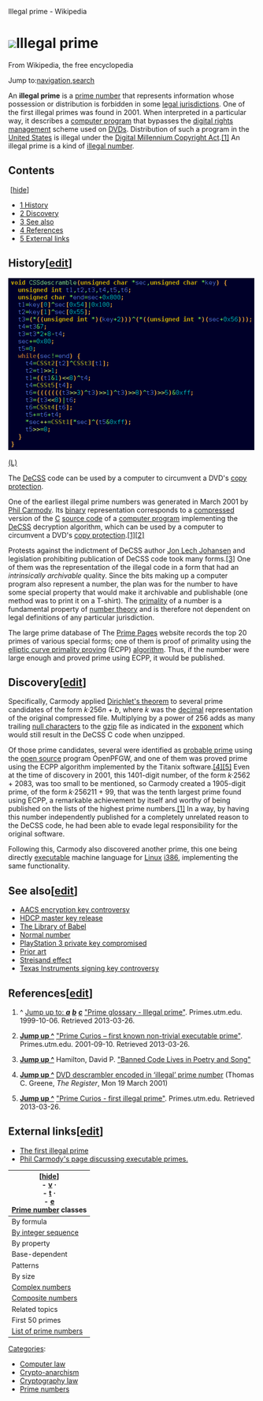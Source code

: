 Illegal prime - Wikipedia

# ![](//en.wikipedia.org/static/images/mobile/copyright/wikipedia-wordmark-en.svg)Illegal prime

From Wikipedia, the free encyclopedia

Jump to:[navigation](https://en.wikipedia.org/wiki/Illegal_prime#mw-head),[search](https://en.wikipedia.org/wiki/Illegal_prime#p-search)

An **illegal prime** is a [prime number](https://en.wikipedia.org/wiki/Prime_number) that represents information whose possession or distribution is forbidden in some [legal jurisdictions](https://en.wikipedia.org/wiki/Legal_jurisdiction). One of the first illegal primes was found in 2001. When interpreted in a particular way, it describes a [computer program](https://en.wikipedia.org/wiki/Computer_program) that bypasses the [digital rights management](https://en.wikipedia.org/wiki/Digital_rights_management) scheme used on [DVDs](https://en.wikipedia.org/wiki/DVD). Distribution of such a program in the [United States](https://en.wikipedia.org/wiki/United_States) is illegal under the [Digital Millennium Copyright Act](https://en.wikipedia.org/wiki/Digital_Millennium_Copyright_Act).[[1]](https://en.wikipedia.org/wiki/Illegal_prime#cite_note-gloss-1) An illegal prime is a kind of [illegal number](https://en.wikipedia.org/wiki/Illegal_number).

## Contents

 [[hide]()]

- [1  History](https://en.wikipedia.org/wiki/Illegal_prime#History)
- [2  Discovery](https://en.wikipedia.org/wiki/Illegal_prime#Discovery)
- [3  See also](https://en.wikipedia.org/wiki/Illegal_prime#See_also)
- [4  References](https://en.wikipedia.org/wiki/Illegal_prime#References)
- [5  External links](https://en.wikipedia.org/wiki/Illegal_prime#External_links)

## History[[edit](https://en.wikipedia.org/w/index.php?title=Illegal_prime&action=edit&section=1)]

[![500px-DeCSS.PNG](../_resources/7cdc987cad19fd7722ba948209b94cce.png)](https://en.wikipedia.org/wiki/File:DeCSS.PNG)

[(L)](https://en.wikipedia.org/wiki/File:DeCSS.PNG)

The [DeCSS](https://en.wikipedia.org/wiki/DeCSS) code can be used by a computer to circumvent a DVD's [copy protection](https://en.wikipedia.org/wiki/Copy_protection).

One of the earliest illegal prime numbers was generated in March 2001 by [Phil Carmody](https://en.wikipedia.org/w/index.php?title=Phil_Carmody&action=edit&redlink=1). Its [binary](https://en.wikipedia.org/wiki/Binary_numeral_system) representation corresponds to a [compressed](https://en.wikipedia.org/wiki/Data_compression) version of the [C](https://en.wikipedia.org/wiki/C_(programming_language))  [source code](https://en.wikipedia.org/wiki/Source_code) of a [computer program](https://en.wikipedia.org/wiki/Computer_program) implementing the [DeCSS](https://en.wikipedia.org/wiki/DeCSS) decryption algorithm, which can be used by a computer to circumvent a DVD's [copy protection](https://en.wikipedia.org/wiki/Copy_protection).[[1]](https://en.wikipedia.org/wiki/Illegal_prime#cite_note-gloss-1)[[2]](https://en.wikipedia.org/wiki/Illegal_prime#cite_note-2)

Protests against the indictment of DeCSS author [Jon Lech Johansen](https://en.wikipedia.org/wiki/Jon_Lech_Johansen) and legislation prohibiting publication of DeCSS code took many forms.[[3]](https://en.wikipedia.org/wiki/Illegal_prime#cite_note-3) One of them was the representation of the illegal code in a form that had an *intrinsically archivable* quality. Since the bits making up a computer program also represent a number, the plan was for the number to have some special property that would make it archivable and publishable (one method was to print it on a T-shirt). The [primality](https://en.wikipedia.org/wiki/Primality) of a number is a fundamental property of [number theory](https://en.wikipedia.org/wiki/Number_theory) and is therefore not dependent on legal definitions of any particular jurisdiction.

The large prime database of The [Prime Pages](https://en.wikipedia.org/wiki/Prime_Pages) website records the top 20 primes of various special forms; one of them is proof of primality using the [elliptic curve primality proving](https://en.wikipedia.org/wiki/Elliptic_curve_primality_proving) (ECPP) [algorithm](https://en.wikipedia.org/wiki/Algorithm). Thus, if the number were large enough and proved prime using ECPP, it would be published.

## Discovery[[edit](https://en.wikipedia.org/w/index.php?title=Illegal_prime&action=edit&section=2)]

Specifically, Carmody applied [Dirichlet's theorem](https://en.wikipedia.org/wiki/Dirichlet%27s_theorem_on_arithmetic_progressions) to several prime candidates of the form *k*·256*n* + *b*, where *k* was the [decimal](https://en.wikipedia.org/wiki/Decimal) representation of the original compressed file. Multiplying by a power of 256 adds as many trailing [null characters](https://en.wikipedia.org/wiki/Null_character) to the [gzip](https://en.wikipedia.org/wiki/Gzip) file as indicated in the [exponent](https://en.wikipedia.org/wiki/Exponentiation) which would still result in the DeCSS C code when unzipped.

Of those prime candidates, several were identified as [probable prime](https://en.wikipedia.org/wiki/Probable_prime) using the [open source](https://en.wikipedia.org/wiki/Open_source) program OpenPFGW, and one of them was proved prime using the ECPP algorithm implemented by the Titanix software.[[4]](https://en.wikipedia.org/wiki/Illegal_prime#cite_note-4)[[5]](https://en.wikipedia.org/wiki/Illegal_prime#cite_note-5) Even at the time of discovery in 2001, this 1401-digit number, of the form *k*·2562 + 2083, was too small to be mentioned, so Carmody created a 1905-digit prime, of the form *k*·256211 + 99, that was the tenth largest prime found using ECPP, a remarkable achievement by itself and worthy of being published on the lists of the highest prime numbers.[[1]](https://en.wikipedia.org/wiki/Illegal_prime#cite_note-gloss-1) In a way, by having this number independently published for a completely unrelated reason to the DeCSS code, he had been able to evade legal responsibility for the original software.

Following this, Carmody also discovered another prime, this one being directly [executable](https://en.wikipedia.org/wiki/Executable) machine language for [Linux](https://en.wikipedia.org/wiki/Linux)  [i386](https://en.wikipedia.org/wiki/Intel_80386), implementing the same functionality.

## See also[[edit](https://en.wikipedia.org/w/index.php?title=Illegal_prime&action=edit&section=3)]

- [AACS encryption key controversy](https://en.wikipedia.org/wiki/AACS_encryption_key_controversy)
- [HDCP master key release](https://en.wikipedia.org/wiki/HDCP#Master_key_release)
- [The Library of Babel](https://en.wikipedia.org/wiki/The_Library_of_Babel)
- [Normal number](https://en.wikipedia.org/wiki/Normal_number)
- [PlayStation 3 private key compromised](https://en.wikipedia.org/wiki/PlayStation_3_homebrew#Private_key_compromised)
- [Prior art](https://en.wikipedia.org/wiki/Prior_art)
- [Streisand effect](https://en.wikipedia.org/wiki/Streisand_effect)
- [Texas Instruments signing key controversy](https://en.wikipedia.org/wiki/Texas_Instruments_signing_key_controversy)

## References[[edit](https://en.wikipedia.org/w/index.php?title=Illegal_prime&action=edit&section=4)]

1. ^ [Jump up to: ***a***](https://en.wikipedia.org/wiki/Illegal_prime#cite_ref-gloss_1-0)  [***b***](https://en.wikipedia.org/wiki/Illegal_prime#cite_ref-gloss_1-1)  [***c***](https://en.wikipedia.org/wiki/Illegal_prime#cite_ref-gloss_1-2)  ["Prime glossary - Illegal prime"](http://primes.utm.edu/glossary/page.php?sort=Illegal). Primes.utm.edu. 1999-10-06. Retrieved 2013-03-26.

2. **[Jump up ^](https://en.wikipedia.org/wiki/Illegal_prime#cite_ref-2)**  ["Prime Curios – first known non-trivial executable prime"](http://primes.utm.edu/curios/page.php?number_id=1214). Primes.utm.edu. 2001-09-10. Retrieved 2013-03-26.

3. **[Jump up ^](https://en.wikipedia.org/wiki/Illegal_prime#cite_ref-3)**  Hamilton, David P. ["Banned Code Lives in Poetry and Song"](http://www.cs.cmu.edu/~dst/DeCSS/Gallery/wsj-04-12-2001.html)

4. **[Jump up ^](https://en.wikipedia.org/wiki/Illegal_prime#cite_ref-4)**  [DVD descrambler encoded in ‘illegal’ prime number](https://www.theregister.co.uk/2001/03/19/dvd_descrambler_encoded_in_illegal/) (Thomas C. Greene, *The Register*, Mon 19 March 2001)

5. **[Jump up ^](https://en.wikipedia.org/wiki/Illegal_prime#cite_ref-5)**  ["Prime Curios - first illegal prime"](http://primes.utm.edu/curios/page.php?number_id=953). Primes.utm.edu. Retrieved 2013-03-26.

## External links[[edit](https://en.wikipedia.org/w/index.php?title=Illegal_prime&action=edit&section=5)]

- [The first illegal prime](https://web.archive.org/web/20011212144451/http://fatphil.org/maths/illegal1.html)
- [Phil Carmody's page discussing executable primes.](http://fatphil.org/maths/illegal2.html)

| [[hide](https://en.wikipedia.org/wiki/Illegal_prime#)]<br>- [v](https://en.wikipedia.org/wiki/Template:Prime_number_classes) ·<br>- [t](https://en.wikipedia.org/wiki/Template_talk:Prime_number_classes) ·<br>- [e](https://en.wikipedia.org/w/index.php?title=Template:Prime_number_classes&action=edit)<br>[Prime number](https://en.wikipedia.org/wiki/Prime_number) classes |
| --- |
| By formula | - [Fermat](https://en.wikipedia.org/wiki/Fermat_number) (22*n* + 1) ·<br>- [Mersenne](https://en.wikipedia.org/wiki/Mersenne_prime) (2*p* − 1) ·<br>- [Double Mersenne](https://en.wikipedia.org/wiki/Double_Mersenne_number) (22*p*−1 − 1) ·<br>- [Wagstaff](https://en.wikipedia.org/wiki/Wagstaff_prime)  (2*p* + 1)/3 ·<br>- [Proth](https://en.wikipedia.org/wiki/Proth_number) (*k*·2*n* + 1) ·<br>- [Factorial](https://en.wikipedia.org/wiki/Factorial_prime) (*n*! ± 1) ·<br>- [Primorial](https://en.wikipedia.org/wiki/Primorial_prime) (*pn*# ± 1) ·<br>- [Euclid](https://en.wikipedia.org/wiki/Euclid_number) (*pn*# + 1) ·<br>- [Pythagorean](https://en.wikipedia.org/wiki/Pythagorean_prime) (4*n* + 1) ·<br>- [Pierpont](https://en.wikipedia.org/wiki/Pierpont_prime) (2*u*·3*v* + 1) ·<br>- [Quartan](https://en.wikipedia.org/wiki/Quartan_prime) (*x*4 + *y*4) ·<br>- [Solinas](https://en.wikipedia.org/wiki/Solinas_prime) (2*a* ± 2*b* ± 1) ·<br>- [Cullen](https://en.wikipedia.org/wiki/Cullen_number) (*n*·2*n* + 1) ·<br>- [Woodall](https://en.wikipedia.org/wiki/Woodall_number) (*n*·2*n* − 1) ·<br>- [Cuban](https://en.wikipedia.org/wiki/Cuban_prime) (*x*3 − *y*3)/(*x* − *y*) ·<br>- [Carol](https://en.wikipedia.org/wiki/Carol_number)  (2*n* − 1)2 − 2 ·<br>- [Kynea](https://en.wikipedia.org/wiki/Kynea_number)  (2*n* + 1)2 − 2 ·<br>- [Leyland](https://en.wikipedia.org/wiki/Leyland_number) (*xy* + *yx*) ·<br>- [Thabit](https://en.wikipedia.org/wiki/Thabit_number) (3·2*n* − 1) ·<br>- [Mills](https://en.wikipedia.org/wiki/Mills%27_constant) (⌊*A*3*n*⌋) |
| [By integer sequence](https://en.wikipedia.org/wiki/Integer_sequence_prime) | - [Fibonacci](https://en.wikipedia.org/wiki/Fibonacci_prime) ·<br>- [Lucas](https://en.wikipedia.org/wiki/Lucas_number) ·<br>- [Pell](https://en.wikipedia.org/wiki/Pell_number) ·<br>- [Newman–Shanks–Williams](https://en.wikipedia.org/wiki/Newman%E2%80%93Shanks%E2%80%93Williams_prime) ·<br>- [Perrin](https://en.wikipedia.org/wiki/Perrin_number) ·<br>- [Partitions](https://en.wikipedia.org/wiki/Partition_(number_theory)) ·<br>- [Bell](https://en.wikipedia.org/wiki/Bell_number) ·<br>- [Motzkin](https://en.wikipedia.org/wiki/Motzkin_number) |
| By property | - [Wieferich](https://en.wikipedia.org/wiki/Wieferich_prime) ([pair](https://en.wikipedia.org/wiki/Wieferich_pair)) ·<br>- [Wall–Sun–Sun](https://en.wikipedia.org/wiki/Wall%E2%80%93Sun%E2%80%93Sun_prime) ·<br>- [Wolstenholme](https://en.wikipedia.org/wiki/Wolstenholme_prime) ·<br>- [Wilson](https://en.wikipedia.org/wiki/Wilson_prime) ·<br>- [Lucky](https://en.wikipedia.org/wiki/Lucky_number) ·<br>- [Fortunate](https://en.wikipedia.org/wiki/Fortunate_number) ·<br>- [Ramanujan](https://en.wikipedia.org/wiki/Ramanujan_prime) ·<br>- [Pillai](https://en.wikipedia.org/wiki/Pillai_prime) ·<br>- [Regular](https://en.wikipedia.org/wiki/Regular_prime) ·<br>- [Strong](https://en.wikipedia.org/wiki/Strong_prime) ·<br>- [Stern](https://en.wikipedia.org/wiki/Stern_prime) ·<br>- [Supersingular (elliptic curve)](https://en.wikipedia.org/wiki/Supersingular_prime_(for_an_elliptic_curve)) ·<br>- [Supersingular (moonshine theory)](https://en.wikipedia.org/wiki/Supersingular_prime_(moonshine_theory)) ·<br>- [Good](https://en.wikipedia.org/wiki/Good_prime) ·<br>- [Super](https://en.wikipedia.org/wiki/Super-prime) ·<br>- [Higgs](https://en.wikipedia.org/wiki/Higgs_prime) ·<br>- [Highly cototient](https://en.wikipedia.org/wiki/Highly_cototient_number) |
| Base-dependent | - [Happy](https://en.wikipedia.org/wiki/Happy_number) ·<br>- [Dihedral](https://en.wikipedia.org/wiki/Dihedral_prime) ·<br>- [Palindromic](https://en.wikipedia.org/wiki/Palindromic_prime) ·<br>- [Emirp](https://en.wikipedia.org/wiki/Emirp) ·<br>- [Repunit](https://en.wikipedia.org/wiki/Repunit)  (10*n* − 1)/9 ·<br>- [Permutable](https://en.wikipedia.org/wiki/Permutable_prime) ·<br>- [Circular](https://en.wikipedia.org/wiki/Circular_prime) ·<br>- [Truncatable](https://en.wikipedia.org/wiki/Truncatable_prime) ·<br>- [Strobogrammatic](https://en.wikipedia.org/wiki/Strobogrammatic_prime) ·<br>- [Minimal](https://en.wikipedia.org/wiki/Minimal_prime_(recreational_mathematics)) ·<br>- [Weakly](https://en.wikipedia.org/wiki/Weakly_prime_number) ·<br>- [Full reptend](https://en.wikipedia.org/wiki/Full_reptend_prime) ·<br>- [Unique](https://en.wikipedia.org/wiki/Unique_prime) ·<br>- [Primeval](https://en.wikipedia.org/wiki/Primeval_number) ·<br>- [Self](https://en.wikipedia.org/wiki/Self_number) ·<br>- [Smarandache–Wellin](https://en.wikipedia.org/wiki/Smarandache%E2%80%93Wellin_number) |
| Patterns | - [Twin](https://en.wikipedia.org/wiki/Twin_prime) (*p*, *p* + 2) ·<br>- [Bi-twin chain](https://en.wikipedia.org/wiki/Bi-twin_chain) (*n* − 1, *n* + 1, 2*n* − 1, 2*n* + 1, …) ·<br>- [Triplet](https://en.wikipedia.org/wiki/Prime_triplet) (*p*, *p* + 2 or *p* + 4, *p* + 6) ·<br>- [Quadruplet](https://en.wikipedia.org/wiki/Prime_quadruplet) (*p*, *p* + 2, *p* + 6, *p* + 8) ·<br>- [*k*−Tuple](https://en.wikipedia.org/wiki/Prime_k-tuple) ·<br>- [Cousin](https://en.wikipedia.org/wiki/Cousin_prime) (*p*, *p* + 4) ·<br>- [Sexy](https://en.wikipedia.org/wiki/Sexy_prime) (*p*, *p* + 6) ·<br>- [Chen](https://en.wikipedia.org/wiki/Chen_prime) ·<br>- [Sophie Germain](https://en.wikipedia.org/wiki/Sophie_Germain_prime) (*p*, 2*p* + 1) ·<br>- [Cunningham chain](https://en.wikipedia.org/wiki/Cunningham_chain) (*p*, 2*p* ± 1, …) ·<br>- [Safe](https://en.wikipedia.org/wiki/Safe_prime) (*p*, (*p* − 1)/2) ·<br>- [Arithmetic progression](https://en.wikipedia.org/wiki/Primes_in_arithmetic_progression) (*p* + *a·n*, *n* = 0, 1, …) ·<br>- [Balanced](https://en.wikipedia.org/wiki/Balanced_prime) (consecutive *p* − *n*, *p*, *p* + *n*) |
| By size | - [Titanic](https://en.wikipedia.org/wiki/Titanic_prime)  (1,000+ digits) ·<br>- [Gigantic](https://en.wikipedia.org/wiki/Gigantic_prime)  (10,000+ digits) ·<br>- [Mega](https://en.wikipedia.org/wiki/Megaprime)  (1,000,000+ digits) ·<br>- [Largest known](https://en.wikipedia.org/wiki/Largest_known_prime_number) |
| [Complex numbers](https://en.wikipedia.org/wiki/Complex_number) | - [Eisenstein prime](https://en.wikipedia.org/wiki/Eisenstein_prime) ·<br>- [Gaussian prime](https://en.wikipedia.org/wiki/Gaussian_integer) |
| [Composite numbers](https://en.wikipedia.org/wiki/Composite_number) | - [Pseudoprime](https://en.wikipedia.org/wiki/Pseudoprime) ·<br>- [Almost prime](https://en.wikipedia.org/wiki/Almost_prime) ·<br>- [Semiprime](https://en.wikipedia.org/wiki/Semiprime) ·<br>- [Interprime](https://en.wikipedia.org/wiki/Interprime) |
| Related topics | - [Probable prime](https://en.wikipedia.org/wiki/Probable_prime) ·<br>- [Industrial-grade prime](https://en.wikipedia.org/wiki/Industrial-grade_prime) ·<br>- [Illegal prime]() ·<br>- [Formula for primes](https://en.wikipedia.org/wiki/Formula_for_primes) ·<br>- [Prime gap](https://en.wikipedia.org/wiki/Prime_gap) |
| First 50 primes | - [2](https://en.wikipedia.org/wiki/2_(number)) ·<br>- [3](https://en.wikipedia.org/wiki/3_(number)) ·<br>- [5](https://en.wikipedia.org/wiki/5_(number)) ·<br>- [7](https://en.wikipedia.org/wiki/7_(number)) ·<br>- [11](https://en.wikipedia.org/wiki/11_(number)) ·<br>- [13](https://en.wikipedia.org/wiki/13_(number)) ·<br>- [17](https://en.wikipedia.org/wiki/17_(number)) ·<br>- [19](https://en.wikipedia.org/wiki/19_(number)) ·<br>- [23](https://en.wikipedia.org/wiki/23_(number)) ·<br>- [29](https://en.wikipedia.org/wiki/29_(number)) ·<br>- [31](https://en.wikipedia.org/wiki/31_(number)) ·<br>- [37](https://en.wikipedia.org/wiki/37_(number)) ·<br>- [41](https://en.wikipedia.org/wiki/41_(number)) ·<br>- [43](https://en.wikipedia.org/wiki/43_(number)) ·<br>- [47](https://en.wikipedia.org/wiki/47_(number)) ·<br>- [53](https://en.wikipedia.org/wiki/53_(number)) ·<br>- [59](https://en.wikipedia.org/wiki/59_(number)) ·<br>- [61](https://en.wikipedia.org/wiki/61_(number)) ·<br>- [67](https://en.wikipedia.org/wiki/67_(number)) ·<br>- [71](https://en.wikipedia.org/wiki/71_(number)) ·<br>- [73](https://en.wikipedia.org/wiki/73_(number)) ·<br>- [79](https://en.wikipedia.org/wiki/79_(number)) ·<br>- [83](https://en.wikipedia.org/wiki/83_(number)) ·<br>- [89](https://en.wikipedia.org/wiki/89_(number)) ·<br>- [97](https://en.wikipedia.org/wiki/97_(number)) ·<br>- [101](https://en.wikipedia.org/wiki/101_(number)) ·<br>- [103](https://en.wikipedia.org/wiki/103_(number)) ·<br>- [107](https://en.wikipedia.org/wiki/107_(number)) ·<br>- [109](https://en.wikipedia.org/wiki/109_(number)) ·<br>- [113](https://en.wikipedia.org/wiki/113_(number)) ·<br>- [127](https://en.wikipedia.org/wiki/127_(number)) ·<br>- [131](https://en.wikipedia.org/wiki/131_(number)) ·<br>- [137](https://en.wikipedia.org/wiki/137_(number)) ·<br>- [139](https://en.wikipedia.org/wiki/139_(number)) ·<br>- [149](https://en.wikipedia.org/wiki/149_(number)) ·<br>- [151](https://en.wikipedia.org/wiki/151_(number)) ·<br>- [157](https://en.wikipedia.org/wiki/157_(number)) ·<br>- [163](https://en.wikipedia.org/wiki/163_(number)) ·<br>- [167](https://en.wikipedia.org/wiki/167_(number)) ·<br>- [173](https://en.wikipedia.org/wiki/173_(number)) ·<br>- [179](https://en.wikipedia.org/wiki/179_(number)) ·<br>- [181](https://en.wikipedia.org/wiki/181_(number)) ·<br>- [191](https://en.wikipedia.org/wiki/191_(number)) ·<br>- [193](https://en.wikipedia.org/wiki/193_(number)) ·<br>- [197](https://en.wikipedia.org/wiki/197_(number)) ·<br>- [199](https://en.wikipedia.org/wiki/199_(number)) ·<br>- [211](https://en.wikipedia.org/wiki/211_(number)) ·<br>- [223](https://en.wikipedia.org/wiki/223_(number)) ·<br>- [227](https://en.wikipedia.org/wiki/227_(number)) ·<br>- [229](https://en.wikipedia.org/wiki/229_(number)) |
| [List of prime numbers](https://en.wikipedia.org/wiki/List_of_prime_numbers) |

[Categories](https://en.wikipedia.org/wiki/Help:Category):

- [Computer law](https://en.wikipedia.org/wiki/Category:Computer_law)
- [Crypto-anarchism](https://en.wikipedia.org/wiki/Category:Crypto-anarchism)
- [Cryptography law](https://en.wikipedia.org/wiki/Category:Cryptography_law)
- [Prime numbers](https://en.wikipedia.org/wiki/Category:Prime_numbers)